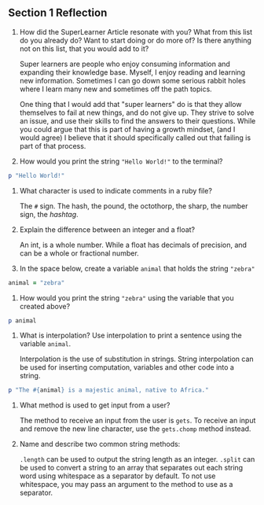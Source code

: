 ## Section 1 Reflection

1. How did the SuperLearner Article resonate with you? What from this list do you already do? Want to start doing or do more of? Is there anything not on this list, that you would add to it?

   Super learners are people who enjoy consuming information and expanding their knowledge base. Myself, I enjoy reading and learning new information. Sometimes I can go down some serious rabbit holes where I learn many new and sometimes off the path topics.  

   One thing that I would add that "super learners" do is that they allow themselves to fail at new things, and do not give up. They strive to solve an issue, and use their skills to find the answers to their questions. While you could argue that this is part of having a growth mindset, (and I would agree) I believe that it should specifically called out that failing is part of that process.

1. How would you print the string `"Hello World!"` to the terminal?

```ruby
p "Hello World!"
```

1. What character is used to indicate comments in a ruby file?

   The `#` sign. The hash, the pound, the octothorp, the sharp, the number sign, the *hashtag*.

1. Explain the difference between an integer and a float?

   An int, is a whole number. While a float has decimals of precision, and can be a whole or fractional number.

1. In the space below, create a variable `animal` that holds the string `"zebra"`

```ruby
animal = "zebra"
```

1. How would you print the string `"zebra"` using the variable that you created above?

```ruby
p animal
```

1. What is interpolation? Use interpolation to print a sentence using the variable `animal`.

   Interpolation is the use of substitution in strings. String interpolation can be used for inserting computation, variables and other code into a string.

```ruby
p "The #{animal} is a majestic animal, native to Africa."
```

1. What method is used to get input from a user?

   The method to receive an input from the user is `gets`. To receive an input and remove the new line character, use the `gets.chomp` method instead.

1. Name and describe two common string methods:

   `.length` can be used to output the string length as an integer.
   `.split` can be used to convert a string to an array that separates out each string word using whitespace as a separator by default. To not use whitespace, you may pass an argument to the method to use as a separator.
